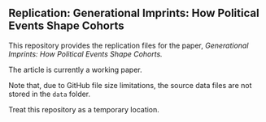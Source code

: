 
## Replication: Generational Imprints: How Political Events Shape Cohorts

This repository provides the replication files for the paper, *Generational Imprints: How Political Events Shape Cohorts.*

The article is currently a working paper.

Note that, due to GitHub file size limitations, the source data files are not stored in the `data` folder.

Treat this repository as a temporary location.